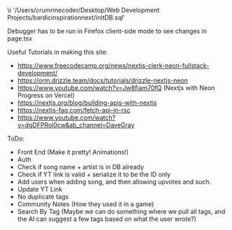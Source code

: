 \i '/Users/crumrinecoder/Desktop/Web Development Projects/bardicinspirationnext/initDB.sql'

Debugger has to be run in Firefox client-side mode to see changes in page.tsx

Useful Tutorials in making this site:
* https://www.freecodecamp.org/news/nextjs-clerk-neon-fullstack-development/
* https://orm.drizzle.team/docs/tutorials/drizzle-nextjs-neon
* https://www.youtube.com/watch?v=Jw8fiam70fQ (Nextjs with Neon Progress on Vercel)
* https://nextjs.org/blog/building-apis-with-nextjs
* https://nextjs-faq.com/fetch-api-in-rsc
* https://www.youtube.com/watch?v=dgDFPRol0cw&ab_channel=DaveGray

ToDo:
* Front End (Make it pretty! Animations!)
* Auth
* Check if song name + artist is in DB already
* Check if YT link is valid + serialize it to be the ID only
* Add users when adding song, and then allowing upvotes and such. 
* Update YT Link
* No duplicate tags
* Community Notes (How they used it in a game)
* Search By Tag (Maybe we can do something where we pull all tags, and the AI can suggest a few tags based on what the user wrote?)